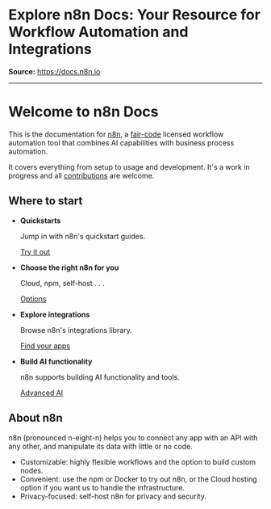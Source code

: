 # Explore n8n Docs: Your Resource for Workflow Automation and Integrations

**Source:** https://docs.n8n.io

---

# Welcome to n8n Docs

This is the documentation for [n8n](https://n8n.io/), a [fair-code](https://faircode.io) licensed workflow automation tool that combines AI capabilities with business process automation.

It covers everything from setup to usage and development. It's a work in progress and all [contributions](help-community/contributing/) are welcome.

## Where to start

- **Quickstarts**

  Jump in with n8n's quickstart guides.

  [Try it out](try-it-out/)
- **Choose the right n8n for you**

  Cloud, npm, self-host . . .

  [Options](choose-n8n/)
- **Explore integrations**

  Browse n8n's integrations library.

  [Find your apps](integrations/)
- **Build AI functionality**

  n8n supports building AI functionality and tools.

  [Advanced AI](advanced-ai/)

## About n8n

n8n (pronounced n-eight-n) helps you to connect any app with an API with any other, and manipulate its data with little or no code.

- Customizable: highly flexible workflows and the option to build custom nodes.
- Convenient: use the npm or Docker to try out n8n, or the Cloud hosting option if you want us to handle the infrastructure.
- Privacy-focused: self-host n8n for privacy and security.
